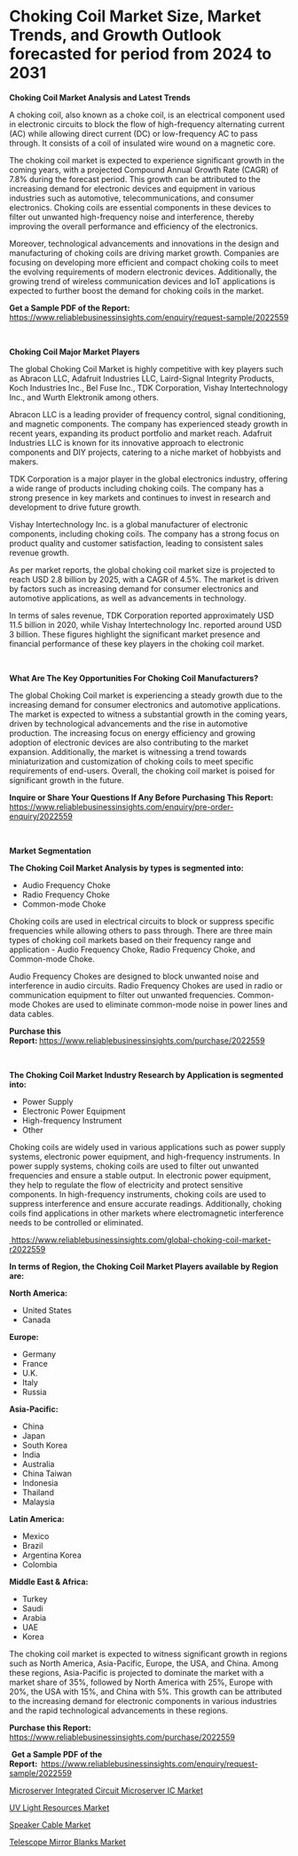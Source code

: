 <p><h1>Choking Coil Market Size, Market Trends, and Growth Outlook forecasted for period from 2024 to 2031</h1></p><p><strong>Choking Coil Market Analysis and Latest Trends</strong></p>
<p><p>A choking coil, also known as a choke coil, is an electrical component used in electronic circuits to block the flow of high-frequency alternating current (AC) while allowing direct current (DC) or low-frequency AC to pass through. It consists of a coil of insulated wire wound on a magnetic core.</p><p>The choking coil market is expected to experience significant growth in the coming years, with a projected Compound Annual Growth Rate (CAGR) of 7.8% during the forecast period. This growth can be attributed to the increasing demand for electronic devices and equipment in various industries such as automotive, telecommunications, and consumer electronics. Choking coils are essential components in these devices to filter out unwanted high-frequency noise and interference, thereby improving the overall performance and efficiency of the electronics.</p><p>Moreover, technological advancements and innovations in the design and manufacturing of choking coils are driving market growth. Companies are focusing on developing more efficient and compact choking coils to meet the evolving requirements of modern electronic devices. Additionally, the growing trend of wireless communication devices and IoT applications is expected to further boost the demand for choking coils in the market.</p></p>
<p><strong>Get a Sample PDF of the Report:&nbsp;</strong> <a href="https://www.reliablebusinessinsights.com/enquiry/request-sample/2022559">https://www.reliablebusinessinsights.com/enquiry/request-sample/2022559</a></p>
<p>&nbsp;</p>
<p><strong>Choking Coil Major Market Players</strong></p>
<p><p>The global Choking Coil Market is highly competitive with key players such as Abracon LLC, Adafruit Industries LLC, Laird-Signal Integrity Products, Koch Industries Inc., Bel Fuse Inc., TDK Corporation, Vishay Intertechnology Inc., and Wurth Elektronik among others.</p><p>Abracon LLC is a leading provider of frequency control, signal conditioning, and magnetic components. The company has experienced steady growth in recent years, expanding its product portfolio and market reach. Adafruit Industries LLC is known for its innovative approach to electronic components and DIY projects, catering to a niche market of hobbyists and makers.</p><p>TDK Corporation is a major player in the global electronics industry, offering a wide range of products including choking coils. The company has a strong presence in key markets and continues to invest in research and development to drive future growth.</p><p>Vishay Intertechnology Inc. is a global manufacturer of electronic components, including choking coils. The company has a strong focus on product quality and customer satisfaction, leading to consistent sales revenue growth.</p><p>As per market reports, the global choking coil market size is projected to reach USD 2.8 billion by 2025, with a CAGR of 4.5%. The market is driven by factors such as increasing demand for consumer electronics and automotive applications, as well as advancements in technology.</p><p>In terms of sales revenue, TDK Corporation reported approximately USD 11.5 billion in 2020, while Vishay Intertechnology Inc. reported around USD 3 billion. These figures highlight the significant market presence and financial performance of these key players in the choking coil market.</p></p>
<p>&nbsp;</p>
<p><strong>What Are The Key Opportunities For Choking Coil Manufacturers?</strong></p>
<p><p>The global Choking Coil market is experiencing a steady growth due to the increasing demand for consumer electronics and automotive applications. The market is expected to witness a substantial growth in the coming years, driven by technological advancements and the rise in automotive production. The increasing focus on energy efficiency and growing adoption of electronic devices are also contributing to the market expansion. Additionally, the market is witnessing a trend towards miniaturization and customization of choking coils to meet specific requirements of end-users. Overall, the choking coil market is poised for significant growth in the future.</p></p>
<p><strong>Inquire or Share Your Questions If Any Before Purchasing This Report:</strong> <a href="https://www.reliablebusinessinsights.com/enquiry/pre-order-enquiry/2022559">https://www.reliablebusinessinsights.com/enquiry/pre-order-enquiry/2022559</a></p>
<p>&nbsp;</p>
<p><strong>Market Segmentation</strong></p>
<p><strong>The Choking Coil Market Analysis by types is segmented into:</strong></p>
<p><ul><li>Audio Frequency Choke</li><li>Radio Frequency Choke</li><li>Common-mode Choke</li></ul></p>
<p><p>Choking coils are used in electrical circuits to block or suppress specific frequencies while allowing others to pass through. There are three main types of choking coil markets based on their frequency range and application - Audio Frequency Choke, Radio Frequency Choke, and Common-mode Choke. </p><p>Audio Frequency Chokes are designed to block unwanted noise and interference in audio circuits. Radio Frequency Chokes are used in radio or communication equipment to filter out unwanted frequencies. Common-mode Chokes are used to eliminate common-mode noise in power lines and data cables.</p></p>
<p><strong>Purchase this Report:&nbsp;</strong><a href="https://www.reliablebusinessinsights.com/purchase/2022559">https://www.reliablebusinessinsights.com/purchase/2022559</a></p>
<p>&nbsp;</p>
<p><strong>The Choking Coil Market Industry Research by Application is segmented into:</strong></p>
<p><ul><li>Power Supply</li><li>Electronic Power Equipment</li><li>High-frequency Instrument</li><li>Other</li></ul></p>
<p><p>Choking coils are widely used in various applications such as power supply systems, electronic power equipment, and high-frequency instruments. In power supply systems, choking coils are used to filter out unwanted frequencies and ensure a stable output. In electronic power equipment, they help to regulate the flow of electricity and protect sensitive components. In high-frequency instruments, choking coils are used to suppress interference and ensure accurate readings. Additionally, choking coils find applications in other markets where electromagnetic interference needs to be controlled or eliminated.</p></p>
<p><a href="https://www.reliablebusinessinsights.com/global-choking-coil-market-r2022559">&nbsp;https://www.reliablebusinessinsights.com/global-choking-coil-market-r2022559</a></p>
<p><strong>In terms of Region, the Choking Coil Market Players available by Region are:</strong></p>
<p>
    <p> <strong> North America: </strong>
        <ul>
            <li>United States</li>
            <li>Canada</li>
        </ul>
        </p> 
    <p> <strong> Europe: </strong>
        <ul>
            <li>Germany</li>
            <li>France</li>
            <li>U.K.</li>
            <li>Italy</li>
            <li>Russia</li>
        </ul>
        </p> 
    <p> <strong> Asia-Pacific: </strong>
        <ul>
            <li>China</li>
            <li>Japan</li>
            <li>South Korea</li>
            <li>India</li>
            <li>Australia</li>
            <li>China Taiwan</li>
            <li>Indonesia</li>
            <li>Thailand</li>
            <li>Malaysia</li>
        </ul>
        </p> 
    <p> <strong> Latin America: </strong>
        <ul>
            <li>Mexico</li>
            <li>Brazil</li>
            <li>Argentina Korea</li>
            <li>Colombia</li>
        </ul>
        </p> 
    <p> <strong> Middle East & Africa: </strong>
        <ul>
            <li>Turkey</li>
            <li>Saudi</li>
            <li>Arabia</li>
            <li>UAE</li>
            <li>Korea</li>
        </ul>
    </p>
    </p>
<p><p>The choking coil market is expected to witness significant growth in regions such as North America, Asia-Pacific, Europe, the USA, and China. Among these regions, Asia-Pacific is projected to dominate the market with a market share of 35%, followed by North America with 25%, Europe with 20%, the USA with 15%, and China with 5%. This growth can be attributed to the increasing demand for electronic components in various industries and the rapid technological advancements in these regions.</p></p>
<p><strong>Purchase this Report: </strong><a href="https://www.reliablebusinessinsights.com/purchase/2022559">https://www.reliablebusinessinsights.com/purchase/2022559</a></p>
<p>&nbsp;<strong>Get a Sample PDF of the Report:&nbsp;&nbsp;</strong><a href="https://www.reliablebusinessinsights.com/enquiry/request-sample/2022559">https://www.reliablebusinessinsights.com/enquiry/request-sample/2022559</a></p>
<p><strong></strong></p>
<p><p><a href="https://medium.com/@penelope.lee568/microserver-integrated-circuit-microserver-ic-market-outlook-and-forecast-from-2024-to-2031-f6cc67d65def">Microserver Integrated Circuit Microserver IC Market</a></p><p><a href="https://medium.com/@charles.fisher4346/uv-light-resources-market-size-by-type-high-boron-glass-lamp-quartz-glass-lamp-by-product-6691daaca864">UV Light Resources Market</a></p><p><a href="https://github.com/msbsaifansami/Market-Research-Report-List-1/blob/main/speaker-cable-market.md">Speaker Cable Market</a></p><p><a href="https://github.com/EveKerluke2023/Market-Research-Report-List-2/blob/main/telescope-mirror-blanks-market.md">Telescope Mirror Blanks Market</a></p></p>